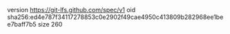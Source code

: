 version https://git-lfs.github.com/spec/v1
oid sha256:ed4e787f34117278853c0e2902f49cae4950c413809b282968ee1bee7baff7b5
size 260
